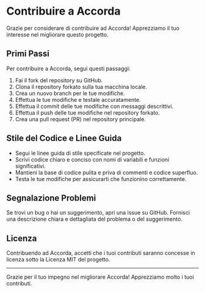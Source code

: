 ﻿# Contribuire a Accorda

Grazie per considerare di contribuire ad Accorda! Apprezziamo il tuo interesse nel migliorare questo progetto.

## Primi Passi

Per contribuire a Accorda, segui questi passaggi:

1. Fai il fork del repository su GitHub.
2. Clona il repository forkato sulla tua macchina locale.
3. Crea un nuovo branch per le tue modifiche.
4. Effettua le tue modifiche e testale accuratamente.
5. Effettua il commit delle tue modifiche con messaggi descrittivi.
6. Effettua il push delle tue modifiche nel repository forkato.
7. Crea una pull request (PR) nel repository principale.

## Stile del Codice e Linee Guida

- Segui le linee guida di stile specificate nel progetto.
- Scrivi codice chiaro e conciso con nomi di variabili e funzioni significativi.
- Mantieni la base di codice pulita e priva di commenti e codice superfluo.
- Testa le tue modifiche per assicurarti che funzionino correttamente.

## Segnalazione Problemi

Se trovi un bug o hai un suggerimento, apri una issue su GitHub. Fornisci una descrizione chiara e dettagliata del problema o del suggerimento.

## Licenza

Contribuendo ad Accorda, accetti che i tuoi contributi saranno concesse in licenza sotto la Licenza MIT del progetto.

---

Grazie per il tuo impegno nel migliorare Accorda! Apprezziamo molto i tuoi contributi.



